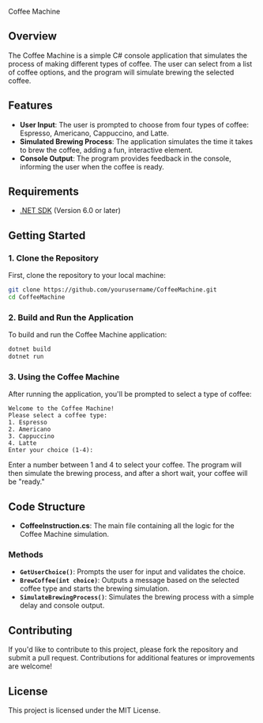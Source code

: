 Coffee Machine

## Overview

The Coffee Machine is a simple C# console application that simulates the process of making different types of coffee. The user can select from a list of coffee options, and the program will simulate brewing the selected coffee.

## Features

- **User Input**: The user is prompted to choose from four types of coffee: Espresso, Americano, Cappuccino, and Latte.
- **Simulated Brewing Process**: The application simulates the time it takes to brew the coffee, adding a fun, interactive element.
- **Console Output**: The program provides feedback in the console, informing the user when the coffee is ready.

## Requirements

- [.NET SDK](https://dotnet.microsoft.com/download) (Version 6.0 or later)

## Getting Started

### 1. Clone the Repository

First, clone the repository to your local machine:

```bash
git clone https://github.com/yourusername/CoffeeMachine.git
cd CoffeeMachine
```

### 2. Build and Run the Application

To build and run the Coffee Machine application:

```bash
dotnet build
dotnet run
```

### 3. Using the Coffee Machine

After running the application, you'll be prompted to select a type of coffee:

```plaintext
Welcome to the Coffee Machine!
Please select a coffee type:
1. Espresso
2. Americano
3. Cappuccino
4. Latte
Enter your choice (1-4):
```

Enter a number between 1 and 4 to select your coffee. The program will then simulate the brewing process, and after a short wait, your coffee will be "ready."

## Code Structure

- **CoffeeInstruction.cs**: The main file containing all the logic for the Coffee Machine simulation.

### Methods

- **`GetUserChoice()`**: Prompts the user for input and validates the choice.
- **`BrewCoffee(int choice)`**: Outputs a message based on the selected coffee type and starts the brewing simulation.
- **`SimulateBrewingProcess()`**: Simulates the brewing process with a simple delay and console output.

## Contributing

If you'd like to contribute to this project, please fork the repository and submit a pull request. Contributions for additional features or improvements are welcome!

## License

This project is licensed under the MIT License.
